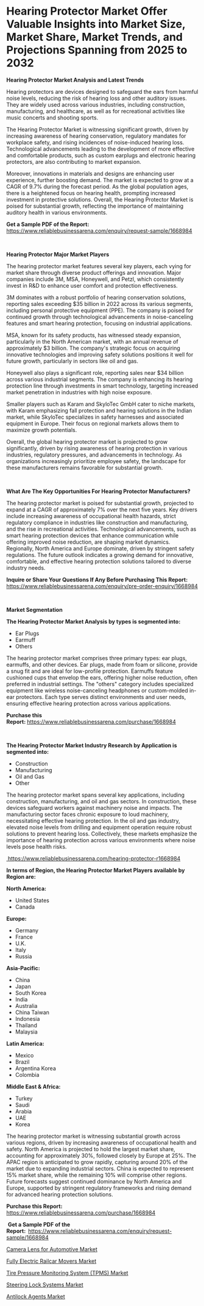 <p><h1>Hearing Protector Market Offer Valuable Insights into Market Size, Market Share, Market Trends, and Projections Spanning from 2025 to 2032</h1></p><p><strong>Hearing Protector Market Analysis and Latest Trends</strong></p>
<p><p>Hearing protectors are devices designed to safeguard the ears from harmful noise levels, reducing the risk of hearing loss and other auditory issues. They are widely used across various industries, including construction, manufacturing, and healthcare, as well as for recreational activities like music concerts and shooting sports. </p><p>The Hearing Protector Market is witnessing significant growth, driven by increasing awareness of hearing conservation, regulatory mandates for workplace safety, and rising incidences of noise-induced hearing loss. Technological advancements leading to the development of more effective and comfortable products, such as custom earplugs and electronic hearing protectors, are also contributing to market expansion. </p><p>Moreover, innovations in materials and designs are enhancing user experience, further boosting demand. The market is expected to grow at a CAGR of 9.7% during the forecast period. As the global population ages, there is a heightened focus on hearing health, prompting increased investment in protective solutions. Overall, the Hearing Protector Market is poised for substantial growth, reflecting the importance of maintaining auditory health in various environments.</p></p>
<p><strong>Get a Sample PDF of the Report:&nbsp;</strong> <a href="https://www.reliablebusinessarena.com/enquiry/request-sample/1668984?utm_campaign=1990&utm_medium=2&utm_source=Github&utm_content=ia&utm_term=06022025&utm_id=hearing-protector">https://www.reliablebusinessarena.com/enquiry/request-sample/1668984</a></p>
<p>&nbsp;</p>
<p><strong>Hearing Protector Major Market Players</strong></p>
<p><p>The hearing protector market features several key players, each vying for market share through diverse product offerings and innovation. Major companies include 3M, MSA, Honeywell, and Petzl, which consistently invest in R&D to enhance user comfort and protection effectiveness. </p><p>3M dominates with a robust portfolio of hearing conservation solutions, reporting sales exceeding $35 billion in 2022 across its various segments, including personal protective equipment (PPE). The company is poised for continued growth through technological advancements in noise-canceling features and smart hearing protection, focusing on industrial applications.</p><p>MSA, known for its safety products, has witnessed steady expansion, particularly in the North American market, with an annual revenue of approximately $3 billion. The company's strategic focus on acquiring innovative technologies and improving safety solutions positions it well for future growth, particularly in sectors like oil and gas.</p><p>Honeywell also plays a significant role, reporting sales near $34 billion across various industrial segments. The company is enhancing its hearing protection line through investments in smart technology, targeting increased market penetration in industries with high noise exposure.</p><p>Smaller players such as Karam and SkyloTec GmbH cater to niche markets, with Karam emphasizing fall protection and hearing solutions in the Indian market, while SkyloTec specializes in safety harnesses and associated equipment in Europe. Their focus on regional markets allows them to maximize growth potentials.</p><p>Overall, the global hearing protector market is projected to grow significantly, driven by rising awareness of hearing protection in various industries, regulatory pressures, and advancements in technology. As organizations increasingly prioritize employee safety, the landscape for these manufacturers remains favorable for substantial growth.</p></p>
<p>&nbsp;</p>
<p><strong>What Are The Key Opportunities For Hearing Protector Manufacturers?</strong></p>
<p><p>The hearing protector market is poised for substantial growth, projected to expand at a CAGR of approximately 7% over the next five years. Key drivers include increasing awareness of occupational health hazards, strict regulatory compliance in industries like construction and manufacturing, and the rise in recreational activities. Technological advancements, such as smart hearing protection devices that enhance communication while offering improved noise reduction, are shaping market dynamics. Regionally, North America and Europe dominate, driven by stringent safety regulations. The future outlook indicates a growing demand for innovative, comfortable, and effective hearing protection solutions tailored to diverse industry needs.</p></p>
<p><strong>Inquire or Share Your Questions If Any Before Purchasing This Report:</strong> <a href="https://www.reliablebusinessarena.com/enquiry/pre-order-enquiry/1668984?utm_campaign=1990&utm_medium=2&utm_source=Github&utm_content=ia&utm_term=06022025&utm_id=hearing-protector">https://www.reliablebusinessarena.com/enquiry/pre-order-enquiry/1668984</a></p>
<p>&nbsp;</p>
<p><strong>Market Segmentation</strong></p>
<p><strong>The Hearing Protector Market Analysis by types is segmented into:</strong></p>
<p><ul><li>Ear Plugs</li><li>Earmuff</li><li>Others</li></ul></p>
<p><p>The hearing protector market comprises three primary types: ear plugs, earmuffs, and other devices. Ear plugs, made from foam or silicone, provide a snug fit and are ideal for low-profile protection. Earmuffs feature cushioned cups that envelop the ears, offering higher noise reduction, often preferred in industrial settings. The "others" category includes specialized equipment like wireless noise-canceling headphones or custom-molded in-ear protectors. Each type serves distinct environments and user needs, ensuring effective hearing protection across various applications.</p></p>
<p><strong>Purchase this Report:&nbsp;</strong><a href="https://www.reliablebusinessarena.com/purchase/1668984?utm_campaign=1990&utm_medium=2&utm_source=Github&utm_content=ia&utm_term=06022025&utm_id=hearing-protector">https://www.reliablebusinessarena.com/purchase/1668984</a></p>
<p>&nbsp;</p>
<p><strong>The Hearing Protector Market Industry Research by Application is segmented into:</strong></p>
<p><ul><li>Construction</li><li>Manufacturing</li><li>Oil and Gas</li><li>Other</li></ul></p>
<p><p>The hearing protector market spans several key applications, including construction, manufacturing, and oil and gas sectors. In construction, these devices safeguard workers against machinery noise and impacts. The manufacturing sector faces chronic exposure to loud machinery, necessitating effective hearing protection. In the oil and gas industry, elevated noise levels from drilling and equipment operation require robust solutions to prevent hearing loss. Collectively, these markets emphasize the importance of hearing protection across various environments where noise levels pose health risks.</p></p>
<p><a href="https://www.reliablebusinessarena.com/hearing-protector-r1668984?utm_campaign=1990&utm_medium=2&utm_source=Github&utm_content=ia&utm_term=06022025&utm_id=hearing-protector">&nbsp;https://www.reliablebusinessarena.com/hearing-protector-r1668984</a></p>
<p><strong>In terms of Region, the Hearing Protector Market Players available by Region are:</strong></p>
<p>
    <p> <strong> North America: </strong>
        <ul>
            <li>United States</li>
            <li>Canada</li>
        </ul>
        </p> 
    <p> <strong> Europe: </strong>
        <ul>
            <li>Germany</li>
            <li>France</li>
            <li>U.K.</li>
            <li>Italy</li>
            <li>Russia</li>
        </ul>
        </p> 
    <p> <strong> Asia-Pacific: </strong>
        <ul>
            <li>China</li>
            <li>Japan</li>
            <li>South Korea</li>
            <li>India</li>
            <li>Australia</li>
            <li>China Taiwan</li>
            <li>Indonesia</li>
            <li>Thailand</li>
            <li>Malaysia</li>
        </ul>
        </p> 
    <p> <strong> Latin America: </strong>
        <ul>
            <li>Mexico</li>
            <li>Brazil</li>
            <li>Argentina Korea</li>
            <li>Colombia</li>
        </ul>
        </p> 
    <p> <strong> Middle East & Africa: </strong>
        <ul>
            <li>Turkey</li>
            <li>Saudi</li>
            <li>Arabia</li>
            <li>UAE</li>
            <li>Korea</li>
        </ul>
    </p>
    </p>
<p><p>The hearing protector market is witnessing substantial growth across various regions, driven by increasing awareness of occupational health and safety. North America is projected to hold the largest market share, accounting for approximately 30%, followed closely by Europe at 25%. The APAC region is anticipated to grow rapidly, capturing around 20% of the market due to expanding industrial sectors. China is expected to represent 15% market share, while the remaining 10% will comprise other regions. Future forecasts suggest continued dominance by North America and Europe, supported by stringent regulatory frameworks and rising demand for advanced hearing protection solutions.</p></p>
<p><strong>Purchase this Report: </strong><a href="https://www.reliablebusinessarena.com/purchase/1668984?utm_campaign=1990&utm_medium=2&utm_source=Github&utm_content=ia&utm_term=06022025&utm_id=hearing-protector">https://www.reliablebusinessarena.com/purchase/1668984</a></p>
<p>&nbsp;<strong>Get a Sample PDF of the Report:&nbsp;&nbsp;</strong><a href="https://www.reliablebusinessarena.com/enquiry/request-sample/1668984?utm_campaign=1990&utm_medium=2&utm_source=Github&utm_content=ia&utm_term=06022025&utm_id=hearing-protector">https://www.reliablebusinessarena.com/enquiry/request-sample/1668984</a></p>
<p><strong></strong></p>
<p><p><a href="https://www.linkedin.com/pulse/camera-lens-automotive-market-analysis-size-share-sales-jj0se?utm_campaign=1990&utm_medium=2&utm_source=Github&utm_content=ia&utm_term=06022025&utm_id=hearing-protector">Camera Lens for Automotive Market</a></p><p><a href="https://www.linkedin.com/pulse/thorough-scrutiny-fully-electric-railcar-movers-market-3scye?utm_campaign=1990&utm_medium=2&utm_source=Github&utm_content=ia&utm_term=06022025&utm_id=hearing-protector">Fully Electric Railcar Movers Market</a></p><p><a href="https://www.linkedin.com/pulse/revenue-projections-tire-pressure-monitoring-system-tpms-956ze?utm_campaign=1990&utm_medium=2&utm_source=Github&utm_content=ia&utm_term=06022025&utm_id=hearing-protector">Tire Pressure Monitoring System (TPMS) Market</a></p><p><a href="https://www.linkedin.com/pulse/projected-revenue-market-growth-steering-lock-systems-industry-rwqnc?utm_campaign=1990&utm_medium=2&utm_source=Github&utm_content=ia&utm_term=06022025&utm_id=hearing-protector">Steering Lock Systems Market</a></p><p><a href="https://www.linkedin.com/pulse/antilock-agents-market-analysis-report-provides-trend-pmbce?utm_campaign=1990&utm_medium=2&utm_source=Github&utm_content=ia&utm_term=06022025&utm_id=hearing-protector">Antilock Agents Market</a></p></p>
